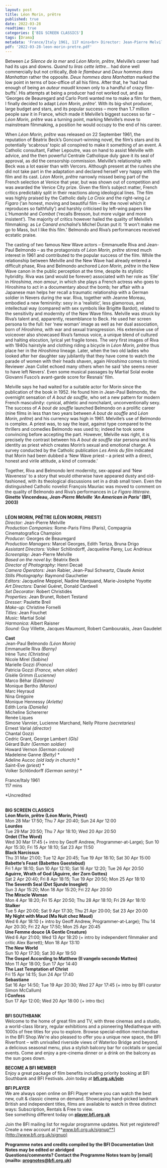 ```yaml
---
layout: post
title: Léon Morin, prêtre
published: true
date: 2022-03-28
readtime: true
categories: ['BIG SCREEN CLASSICS']
tags: [Drama]
metadata: 'France/Italy 1961, 117 mins<br> Director: Jean-Pierre Melville'
pdf: '2022-03-28-leon-morin-pretre.pdf'
---
```


Between _Le Silence de la mer_ and _Léon Morin, prêtre_, Melville’s career had had its ups and downs. _Quand tu liras cette lettre…_ had done well commercially but not critically, _Bob le flambeur_ and _Deux hommes dans Manhattan_ rather the opposite. _Deux hommes dans Manhattan_ marked the low point in terms of box-office of all his films. After that, he ‘had had enough of being an _auteur maudit_ known only to a handful of crazy film-buffs’. His attempts at being a producer had not worked out, and as ‘Georges de Beauregard and Carlo Ponti wanted me to make a film for them, I finally decided to adapt _Léon Morin, prêtre_’. With its big-shot producer, large budget and stars, and its popular success – more than 1.7 million people saw it in France, which made it Melville’s biggest success so far – _Léon Morin, prêtre_ was a turning point, marking Melville’s move to mainstream filmmaking, a position he would occupy to the end of his career.

When _Léon Morin, prêtre_ was released on 22 September 1961, the reputation of Béatrix Beck’s Goncourt-winning novel, the film’s stars and its potentially ‘scabrous’ topic all conspired to make it something of an event. A Catholic consultant, Father Lepoutre, was on hand to assist Melville with advice, and the then powerful Centrale Catholique duly gave it its seal of approval, as did the censorship commission. Melville’s relationship with Beck was a lot easier than with Vercors. Although present at the rushes she did not take part in the adaptation and declared herself very happy with the film and its cast.  _Léon Morin, prêtre_ narrowly missed being part of the French selection at Venice that year, but was shown out of competition and was awarded the Venice City prize. Given the film’s subject matter, French critics predictably split in their reactions along ideological lines. The film was highly praised by the Catholic daily _La Croix_ and the right-wing _Le Figaro_ (‘an honest, moving and beautiful film – like the novel which it reproduces so faithfully’) and harshly criticised by left-wing papers like _L’Humanité_ and _Combat_ (‘recalls Bresson, but more vulgar and more insistent’). The majority of critics however hailed the quality of Melville’s filmmaking: as _Le Canard enchaîné_’s Michel Duran put it:  ‘It won’t make me go to Mass, but I like this film.’ Belmondo and Riva’s performances received ecstatic praise.

The casting of two famous New Wave actors – Emmanuelle Riva and  Jean-Paul Belmondo – as the protagonists of _Léon Morin, prêtre_ stirred much interest in 1961 and contributed to the popular success of the film. While the relationship between Melville and the New Wave had already entered a difficult phase, Riva and Belmondo anchored _Léon Morin, prêtre_ in the New Wave canon in the public perception at the time, despite its stylistic hybridity. Riva was (and would be forever) associated with her role as ‘Elle’ in _Hiroshima, mon amour_, in which she plays a French actress who goes to Hiroshima to act in a documentary about the bomb; her affair with a Japanese man helps her recall a traumatic relationship with a German soldier in Nevers during the war. Riva, together with Jeanne Moreau, embodied a new femininity: sexy in a ‘realistic’, less glamorous, and intellectual way (compared with sex symbols like Brigitte Bardot), related to the sensitivity and modernity of the New Wave films.  Melville was struck by Riva’s talent and, apparently, resemblance to Beck.  He used her screen persona to the full: her ‘new woman’ image as well as her dual association, born of _Hiroshima_, with war and sexual transgression.  His extensive use of voiceover also showcased Riva’s famous voice, a unique blend of cultured and halting elocution, lyrical yet fragile tones. The very first images of Riva with 1940s hairstyle and clothing riding a bicycle in _Léon Morin, prêtre_ thus place her in the _Hiroshima_ lineage. Later, when the two old ladies who looked after her daughter say jubilantly that they have come to watch the parade of women with their heads shaven, again _Hiroshima_ comes to mind. Reviewer Jean Collet echoed many others when he said ‘she seems never to have left Nevers’. Even some musical passages by Martial Solal evoke Giovanni Fusco’s avant-garde score for Resnais’ film.

Melville says he had waited for a suitable actor for Morin since the publication of the book in 1952. He found him in Jean-Paul Belmondo, the overnight sensation of _A bout de souffle_, who set a new pattern for modern French masculinity: cynical, athletic and nonchalant, unconventionally sexy.  The success of _A bout de souffle_ launched Belmondo on a prolific career (nine films in less than two years between _A bout de souffle_ and _Léon Morin, prêtre_) and his currency was high in 1961. Melville’s use of Belmondo is complex.  A priest was, to say the least, against type compared to the thrillers and comedies Belmondo was used to; indeed he took some convincing before accepting the part. However, Melville was right, it is precisely the contrast between his _A bout de souffle_ star persona and his identity as priest which creates Morin’s sexual and emotional charge. A survey conducted by the Catholic publication _Les Amis du film_ indicated that Morin had been dubbed a ‘New Wave priest – a priest with a direct, honest and virile attitude, a kind  of comrade.’

Together, Riva and Belmondo lent modernity, sex-appeal and ‘New Waveness’ to a story that would otherwise have appeared dusty and old-fashioned, with its theological discussions set in a drab small town. Even the distinguished Catholic novelist François Mauriac was moved to comment on the quality of Belmondo and Riva’s performances in _Le Figaro littéraire_.  
**Ginette Vincendeau, _Jean-Pierre Melville ‘An American in Paris’_ (BFI, 2003)**
<br><br>

**LÉON MORIN, PRÊTRE (LÉON MORIN, PRIEST)**<br>
_Director:_ Jean-Pierre Melville<br>
_Production Companies:_ Rome-Paris Films (Paris), Compagnia Cinematografica Champion<br>
_Producer:_ Georges de Beauregard<br>
_Production Managers:_ Marcel Georges,  Edith Tertza, Bruna Drigo<br>
_Assistant Directors:_ Volker Schlöndorff,  Jacqueline Parey, Luc Andrieux<br>
_Screenplay:_ Jean-Pierre Melville<br>
_Based on the novel by:_ Béatrix Beck<br>
_Director of Photography:_ Henri Decaë<br>
_Camera Operators:_ Jean Rabier,  Jean-Paul Schwartz, Claude Amiot<br>
_Stills Photography:_ Raymond Gauchetier<br>
_Editors:_ Jacqueline Meppiel, Nadine Marquand, Marie-Josèphe Yoyotte<br>
_Art Directors:_ Daniel Guéret, Donald Cardwell<br>
_Set Decorator:_ Robert Christidès<br>
_Properties:_ Jean Brunet, Robert Testand<br>
_Dresser:_ Paulette Breil<br>
_Make-up:_ Christine Fornelli<br>
_Titles:_ Jean Fouchet<br>
_Music:_ Martial Solal<br>
_Harmonica:_ Albert Raisner<br>
_Sound:_ Guy Villette, Jacques Maumont, Robert Cambourakis, Jean Gaudelet<br>

**Cast**<br>
Jean-Paul Belmondo _(Léon Morin)_<br>
Emmanuelle Riva _(Barny)_<br>
Irène Tunc _(Christine)_<br>
Nicole Mirel _(Sabine)_<br>
Marielle Gozzi _(France)_<br>
Patricia Gozzi _(France, when older)_<br>
Gisèle Grimm _(Lucienne)_<br>
Marco Béhar _(Edelman)_<br>
Monique Bertho _(Marion)_<br>
Marc Heyraud<br>
Nina Grégoire<br>
Monique Hennessy _(Arlette)_<br>
Edith Loria _(Danielle)_<br>
Micheline Schererrer<br>
Renée Liques<br>
Simone Vannier, Lucienne Marchand, Nelly Pitorre _(secretaries)_<br>
Ernest Varial _(director)_<br>
Chantal Gozzi<br>
Cedric Grant, George Lambert _(GIs)_<br>
Gérard Buhr _(German soldier)_<br>
Howard Vernon _(German colonel)_<br>
Madeleine Ganne _(Betty)_ *<br>
Adeline Aucoc _(old lady in church)_ *<br>
Saint-Eve _(priest)_ *<br>
Volker Schlöndorff _(German sentry)_ *<br>

France/Italy 1961<br>
117 mins

*Uncredited<br>
<br>


**BIG SCREEN CLASSICS**<br>
**Léon Morin, prêtre (Léon Morin, Priest)**<br>
Mon 28 Mar 17:50; Thu 7 Apr 20:40;  Sun 24 Apr 12:00<br>
**Lourdes**<br>
Tue 29 Mar 20:50; Thu 7 Apr 18:10;  Wed 20 Apr 20:50<br>
**Ordet (The Word)**<br>
Wed 30 Mar 17:45 (+ intro by Geoff Andrew, Programmer-at-Large); Sun 10 Apr 15:30;  Fri 15 Apr 18:10; Sat 23 Apr 11:50<br>
**Black Narcissus**<br>
Thu 31 Mar 21:00; Tue 12 Apr 20:45;  Tue 19 Apr 18:10; Sat 30 Apr 15:00<br>
**Babette’s Feast (Babettes Gaestebud)**<br>
Fri 1 Apr 18:10; Sun 10 Apr 12:10;  Sat 16 Apr 12:20; Tue 26 Apr 20:50<br>
**Aguirre, Wrath of God (Aguirre, der Zorn Gottes)**<br>
Sat 2 Apr 20:40; Fri 8 Apr 18:15; Tue 19 Apr 20:50; Mon 25 Apr 18:10<br>
**The Seventh Seal (Det Sjunde Inseglet)**<br>
Sun 3 Apr 15:20; Mon 18 Apr 15:20;  Fri 22 Apr 20:50<br>
**The Miracle Woman**<br>
Mon 4 Apr 18:20; Fri 15 Apr 20:50;  Thu 28 Apr 18:10; Fri 29 Apr 18:10<br>
**Stalker**<br>
Tue 5 Apr 20:00; Sat 9 Apr 17:30;  Thu 21 Apr 20:00; Sat 23 Apr 20:00<br>
**My Night with Maud (Ma Nuit chez Maud)**<br>
Wed 6 Apr 18:10 (+ intro by Geoff Andrew, Programmer-at-Large); Thu 14 Apr 20:30;  Fri 22 Apr 17:50; Mon 25 Apr 20:45<br>
**Une Femme douce (A Gentle Creature)**<br>
Wed 6 Apr 21:00; Wed 13 Apr 18:20 (+ intro by independent filmmaker and critic Alex Barrett);  Mon 18 Apr 13:10<br>
**The New World**<br>
Sun 10 Apr 17:30; Sat 30 Apr 19:50<br>
**The Gospel According to Matthew  (Il vangelo secondo Matteo)**<br>
Mon 11 Apr 18:00; Sun 17 Apr 14:40<br>
**The Last Temptation of Christ**<br>
Fri 15 Apr 14:15; Sun 24 Apr 17:40<br>
**Sebastiane**<br>
Sat 16 Apr 14:50; Tue 19 Apr 20:30; Wed 27 Apr 17:45 (+ intro by BFI curator Simon McCallum)<br>
**I Confess**<br>
Sun 17 Apr 12:00; Wed 20 Apr 18:00 (+ intro tbc)<br>
<br>

**BFI SOUTHBANK**  
Welcome to the home of great film and TV, with three cinemas and a studio, a world-class library, regular exhibitions and a pioneering Mediatheque with 1000s of free titles for you to explore. Browse special-edition merchandise in the BFI Shop.We&#39;re also pleased to offer you a unique new space, the BFI Riverfront – with unrivalled riverside views of Waterloo Bridge and beyond, a delicious seasonal menu, plus a stylish balcony bar for cocktails or special events. Come and enjoy a pre-cinema dinner or a drink on the balcony as the sun goes down.  

**BECOME A BFI MEMBER**  
Enjoy a great package of film benefits including priority booking at BFI Southbank and BFI Festivals. Join today at [**bfi.org.uk/join**](http://www.bfi.org.uk/join)  

**BFI PLAYER**  
 We are always open online on BFI Player where you can watch the best new, cult &amp; classic cinema on demand. Showcasing hand-picked landmark British and independent titles, films are available to watch in three distinct ways: Subscription, Rentals &amp; Free to view.<br> 
See something different today on [**player.bfi.org.uk**](https://player.bfi.org.uk/)

Join the BFI mailing list for regular programme updates. Not yet registered? Create a new account at [**www.bfi.org.uk/signup**](http://www.bfi.org.uk/signup)

**Programme notes and credits compiled by the BFI Documentation Unit  
Notes may be edited or abridged  
Questions/comments? Contact the Programme Notes team by [email](mailto: prognotes@bfi.org.uk)**

<!--stackedit_data:
eyJoaXN0b3J5IjpbMTQ5NTg0OTk3Nl19
-->
